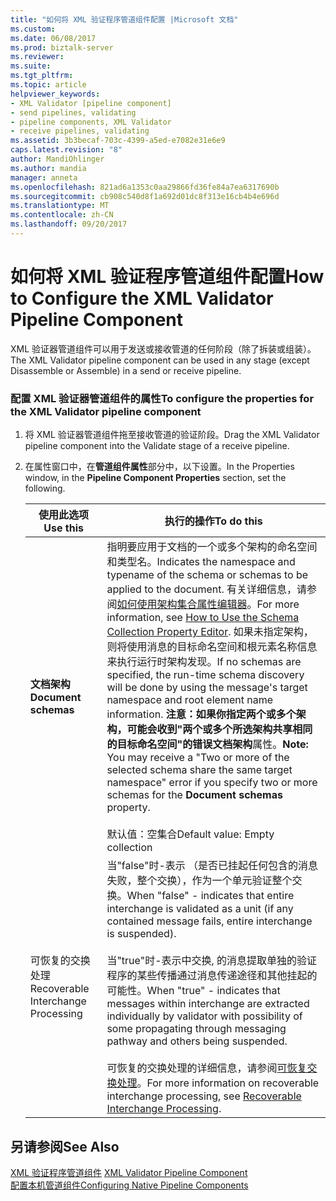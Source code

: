 ```yaml
---
title: "如何将 XML 验证程序管道组件配置 |Microsoft 文档"
ms.custom: 
ms.date: 06/08/2017
ms.prod: biztalk-server
ms.reviewer: 
ms.suite: 
ms.tgt_pltfrm: 
ms.topic: article
helpviewer_keywords:
- XML Validator [pipeline component]
- send pipelines, validating
- pipeline components, XML Validator
- receive pipelines, validating
ms.assetid: 3b3becaf-703c-4399-a5ed-e7082e31e6e9
caps.latest.revision: "8"
author: MandiOhlinger
ms.author: mandia
manager: anneta
ms.openlocfilehash: 821ad6a1353c0aa29866fd36fe84a7ea6317690b
ms.sourcegitcommit: cb908c540d8f1a692d01dc8f313e16cb4b4e696d
ms.translationtype: MT
ms.contentlocale: zh-CN
ms.lasthandoff: 09/20/2017
---
```

# <a name="how-to-configure-the-xml-validator-pipeline-component"></a><span data-ttu-id="0c93b-102">如何将 XML 验证程序管道组件配置</span><span class="sxs-lookup"><span data-stu-id="0c93b-102">How to Configure the XML Validator Pipeline Component</span></span>
<span data-ttu-id="0c93b-103">XML 验证器管道组件可以用于发送或接收管道的任何阶段（除了拆装或组装）。</span><span class="sxs-lookup"><span data-stu-id="0c93b-103">The XML Validator pipeline component can be used in any stage (except Disassemble or Assemble) in a send or receive pipeline.</span></span>  
  
### <a name="to-configure-the-properties-for-the-xml-validator-pipeline-component"></a><span data-ttu-id="0c93b-104">配置 XML 验证器管道组件的属性</span><span class="sxs-lookup"><span data-stu-id="0c93b-104">To configure the properties for the XML Validator pipeline component</span></span>  
  
1.  <span data-ttu-id="0c93b-105">将 XML 验证器管道组件拖至接收管道的验证阶段。</span><span class="sxs-lookup"><span data-stu-id="0c93b-105">Drag the XML Validator pipeline component into the Validate stage of a receive pipeline.</span></span>  
  
2.  <span data-ttu-id="0c93b-106">在属性窗口中，在**管道组件属性**部分中，以下设置。</span><span class="sxs-lookup"><span data-stu-id="0c93b-106">In the Properties window, in the **Pipeline Component Properties** section, set the following.</span></span>  
  
    |<span data-ttu-id="0c93b-107">使用此选项</span><span class="sxs-lookup"><span data-stu-id="0c93b-107">Use this</span></span>|<span data-ttu-id="0c93b-108">执行的操作</span><span class="sxs-lookup"><span data-stu-id="0c93b-108">To do this</span></span>|  
    |--------------|----------------|  
    |<span data-ttu-id="0c93b-109">**文档架构**</span><span class="sxs-lookup"><span data-stu-id="0c93b-109">**Document schemas**</span></span>|<span data-ttu-id="0c93b-110">指明要应用于文档的一个或多个架构的命名空间和类型名。</span><span class="sxs-lookup"><span data-stu-id="0c93b-110">Indicates the namespace and typename of the schema or schemas to be applied to the document.</span></span> <span data-ttu-id="0c93b-111">有关详细信息，请参阅[如何使用架构集合属性编辑器](../core/how-to-use-the-schema-collection-property-editor.md)。</span><span class="sxs-lookup"><span data-stu-id="0c93b-111">For more information, see [How to Use the Schema Collection Property Editor](../core/how-to-use-the-schema-collection-property-editor.md).</span></span> <span data-ttu-id="0c93b-112">如果未指定架构，则将使用消息的目标命名空间和根元素名称信息来执行运行时架构发现。</span><span class="sxs-lookup"><span data-stu-id="0c93b-112">If no schemas are specified, the run-time schema discovery will be done by using the message's target namespace and root element name information.</span></span> <span data-ttu-id="0c93b-113">**注意：**如果你指定两个或多个架构，可能会收到"两个或多个所选架构共享相同的目标命名空间"的错误**文档架构**属性。</span><span class="sxs-lookup"><span data-stu-id="0c93b-113">**Note:**  You may receive a "Two or more of the selected schema share the same target namespace" error if you specify two or more schemas for the **Document schemas** property.</span></span> <br /><br /> <span data-ttu-id="0c93b-114">默认值：空集合</span><span class="sxs-lookup"><span data-stu-id="0c93b-114">Default value: Empty collection</span></span>|  
    |<span data-ttu-id="0c93b-115">可恢复的交换处理</span><span class="sxs-lookup"><span data-stu-id="0c93b-115">Recoverable Interchange Processing</span></span>|<span data-ttu-id="0c93b-116">当"false"时-表示 （是否已挂起任何包含的消息失败，整个交换），作为一个单元验证整个交换。</span><span class="sxs-lookup"><span data-stu-id="0c93b-116">When "false" - indicates that entire interchange is validated as a unit (if any contained message fails, entire interchange is suspended).</span></span><br /><br /> <span data-ttu-id="0c93b-117">当"true"时-表示中交换, 的消息提取单独的验证程序的某些传播通过消息传递途径和其他挂起的可能性。</span><span class="sxs-lookup"><span data-stu-id="0c93b-117">When "true" - indicates that messages within interchange are extracted individually by validator with possibility of some propagating through messaging pathway and others being suspended.</span></span><br /><br /> <span data-ttu-id="0c93b-118">可恢复的交换处理的详细信息，请参阅[可恢复交换处理](../core/recoverable-interchange-processing.md)。</span><span class="sxs-lookup"><span data-stu-id="0c93b-118">For more information on recoverable interchange processing, see [Recoverable Interchange Processing](../core/recoverable-interchange-processing.md).</span></span>|  
  
## <a name="see-also"></a><span data-ttu-id="0c93b-119">另请参阅</span><span class="sxs-lookup"><span data-stu-id="0c93b-119">See Also</span></span>  
 <span data-ttu-id="0c93b-120">[XML 验证程序管道组件](../core/xml-validator-pipeline-component.md) </span><span class="sxs-lookup"><span data-stu-id="0c93b-120">[XML Validator Pipeline Component](../core/xml-validator-pipeline-component.md) </span></span>  
 [<span data-ttu-id="0c93b-121">配置本机管道组件</span><span class="sxs-lookup"><span data-stu-id="0c93b-121">Configuring Native Pipeline Components</span></span>](../core/configuring-native-pipeline-components.md)